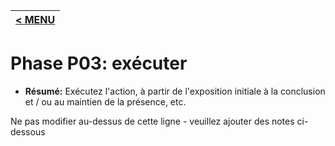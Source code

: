 |[< MENU](../README.md)|
|---|
# Phase P03: exécuter

* **Résumé:** Exécutez l'action, à partir de l'exposition initiale à la conclusion et / ou au maintien de la présence, etc.

Ne pas modifier au-dessus de cette ligne - veuillez ajouter des notes ci-dessous